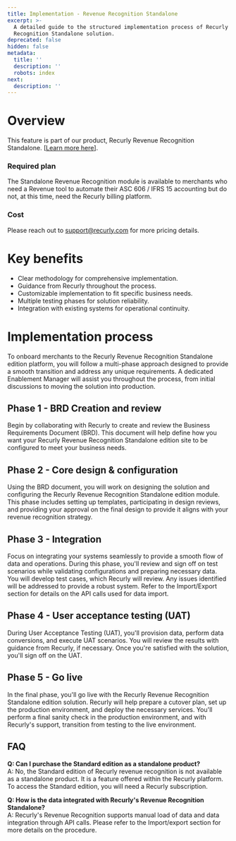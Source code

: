 ```yaml
---
title: Implementation - Revenue Recognition Standalone
excerpt: >-
  A detailed guide to the structured implementation process of Recurly's Revenue
  Recognition Standalone solution.
deprecated: false
hidden: false
metadata:
  title: ''
  description: ''
  robots: index
next:
  description: ''
---
```

# Overview

This feature is part of our product, Recurly Revenue Recognition Standalone. [<a href="https://docs.recurly.com/docs/recurly-revenue-recognition-standalone" target="_blank">Learn more here</a>].

### Required plan

The Standalone Revenue Recognition module is available to merchants who need a Revenue tool to automate their ASC 606 / IFRS 15 accounting but do not, at this time, need the Recurly billing platform. 

### Cost

Please reach out to [support@recurly.com](mailto:support@recurly.com) for more pricing details.

# Key benefits

* Clear methodology for comprehensive implementation.
* Guidance from Recurly throughout the process.
* Customizable implementation to fit specific business needs.
* Multiple testing phases for solution reliability.
* Integration with existing systems for operational continuity.

# Implementation process

To onboard merchants to the Recurly Revenue Recognition Standalone edition platform, you will follow a multi-phase approach designed to provide a smooth transition and address any unique requirements. A dedicated Enablement Manager will assist you throughout the process, from initial discussions to moving the solution into production.

## Phase 1 - BRD Creation and review

Begin by collaborating with Recurly to create and review the Business Requirements Document (BRD). This document will help define how you want your Recurly Revenue Recognition Standalone edition site to be configured to meet your business needs.

## Phase 2 - Core design & configuration

Using the BRD document, you will work on designing the solution and configuring the Recurly Revenue Recognition Standalone edition module. This phase includes setting up templates, participating in design reviews, and providing your approval on the final design to provide it aligns with your revenue recognition strategy.

## Phase 3 - Integration

Focus on integrating your systems seamlessly to provide a smooth flow of data and operations. During this phase, you'll review and sign off on test scenarios while validating configurations and preparing necessary data. You will develop test cases, which Recurly will review. Any issues identified will be addressed to provide a robust system. Refer to the Import/Export section for details on the API calls used for data import.

## Phase 4 - User acceptance testing (UAT)

During User Acceptance Testing (UAT), you'll provision data, perform data conversions, and execute UAT scenarios. You will review the results with guidance from Recurly, if necessary. Once you're satisfied with the solution, you'll sign off on the UAT.

## Phase 5 - Go live

In the final phase, you'll go live with the Recurly Revenue Recognition Standalone edition solution. Recurly will help prepare a cutover plan, set up the production environment, and deploy the necessary services. You'll perform a final sanity check in the production environment, and with Recurly's support, transition from testing to the live environment.

## FAQ

**Q: Can I purchase the Standard edition as a standalone product?**\
A: No, the Standard edition of Recurly revenue recognition is not available as a standalone product. It is a feature offered within the Recurly platform. To access the Standard edition, you will need a Recurly subscription.

**Q: How is the data integrated with Recurly's Revenue Recognition Standalone?**\
A: Recurly's Revenue Recognition supports manual load of data and data integration through API calls. Please refer to the Import/export section for more details on the procedure.
